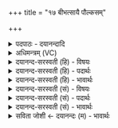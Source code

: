 +++
title = "१७ बीभत्सायै पौल्कसम्"

+++
<details><summary>पदपाठः - दयानन्दादि</summary>

बी॒भ॒त्सायै॑। पौ॒ल्क॒सम्। वर्णा॑य। हि॒र॒ण्य॒का॒रमिति॑ हिरण्यऽका॒रम्। तु॒लायै॑। वा॒णि॒जम्। प॒श्चा॒दो॒षायेति॑ पश्चाऽदो॒षाय॑। ग्ला॒विन॑म्। विश्वे॑भ्यः। भू॒तेभ्यः॑। सि॒ध्म॒लम्। भूत्यै॑। जा॒ग॒र॒णम्। अभू॑त्यै। स्व॒प॒नम्। आर्त्या॒ इत्याऽऋ॑त्यै। ज॒न॒वा॒दिन॒मिति॑ जनऽवा॒दिन॑म्। व्यृ᳖द्ध्या इति॒ विऽऋ॑ध्यै। अ॒प॒ग॒ल्भमित्य॑पऽग॒ल्भम्। स॒ꣳश॒रायेति॑ सम्ऽश॒राय॑। प्र॒च्छिद॒मिति॑ प्र॒ऽच्छिद॑म्। १७।
</details>

<details><summary>अधिमन्त्रम् (VC)</summary>

- राजेश्वरौ देवते
- नारायण ऋषिः
- विराड्धृतिः
- ऋषभः
</details>

<details><summary>दयानन्द-सरस्वती (हि) - विषयः</summary>

फिर उसी विषय को अगले मन्त्र में कहा है ॥
</details>

<details><summary>दयानन्द-सरस्वती (हि) - पदार्थः</summary>

पदार्थान्वयभाषाः -  हे जगदीश्वर वा राजन् ! आप (बीभत्सायै) धमकाने के लिए प्रवृत्त हुए (पौल्कसम्) भंगी के पुत्र को (पश्चादोषाय) पीछे दोष को प्रवृत्त हुए (ग्लाविनम्) हर्ष को नष्ट करनेवाले को (अभूत्यै) दरिद्रता के अर्थ समर्थ (स्वपनम्) सोने को (व्यृद्ध्यै) संपत् के बिगाड़ने के अर्थ प्रवृत्त हुए (अपगल्भम्) प्रगल्भतारहित पुरुष को तथा (संशराय) सम्यक् मारने के लिए प्रवृत्त हुए (प्रच्छिदम्) अधिक छेदन करनेवाले को पृथक् कीजिए और (वर्णाय) सुन्दर रूप बनाने के लिए (हिरण्यकारम्) सुनार वा सूर्य्य को (तुलायै) तोलने के अर्थ (वाणिजम्) बणिये के पुत्र को (विश्वेभ्यः) सब (भूतेभ्यः) प्राणियों के लिए (सिध्मलम्) सुख सिद्ध करनेवाले जिस के सहायी हों, उस जन को (भूत्यै) ऐश्वर्य होने के अर्थ (जागरणम्) प्रबोध को और (आर्त्यै) पीड़ा की निवृत्ति के लिए (जनवादिनम्) मनुष्यों को प्रशंसा के योग्य वाद-विवाद करनेवाले उत्तम मनुष्य को उत्पन्न वा प्रकट कीजिए ॥१७ ॥
</details>

<details><summary>दयानन्द-सरस्वती (हि) - भावार्थः</summary>

भावार्थभाषाः -  जो मनुष्य नीचों का सङ्ग छोड़ के उत्तम पुरुषों की सङ्गति करते हैं, वे सब व्यवहारों की सिद्धि से ऐश्वर्यवाले हाते हैं। जो अनालसी होके सिद्धि के लिए यत्न करते, वे सुखी और जो आलसी होते वे दरिद्रता को प्राप्त होते हैं ॥१७ ॥
</details>

<details><summary>दयानन्द-सरस्वती (सं) - विषयः</summary>

पुनस्तमेव विषयमाह ॥
</details>

<details><summary>दयानन्द-सरस्वती (सं) - पदार्थः</summary>

पदार्थान्वयभाषाः -  हे ईश्वर वा राजन् ! त्वं बीभत्सायै पौल्कसं पश्चादोषाय ग्लाविनमभूत्यै स्वपनं व्यृद्ध्या अपगल्भं संशराय प्रच्छिदं परासुव। वर्णाय हिरण्यकारं तुलायै वाणिजं विश्वेभ्यो भूतेभ्यः सिध्मलं भूत्यै जागरणमार्त्यै जनवादिनमासुव ॥१७ ॥
</details>

<details><summary>दयानन्द-सरस्वती (सं) - भावार्थः</summary>

भावार्थभाषाः -  ये मनुष्या नीचसङ्गं त्यक्त्वोत्तमसङ्गतिं कुर्वन्ति, ते सर्वव्यवहारसिद्ध्यैश्वर्यवन्तो जायन्ते। येऽनलसाः सन्तः सिद्धये यतन्ते, ते सुखं ये चाऽलसास्ते च दारिद्र्यमाप्नुवन्ति ॥१७ ॥
</details>

<details><summary>सविता जोशी ← दयानन्दः (म) - भावार्थः</summary>

भावार्थभाषाः -  जी माणसे नीच माणसांची संगती सोडून उत्तम पुरुषांची संगती करतात त्यांचे सर्व व्यवहार सिद्ध होऊन ते ऐश्वर्यवान बनतात. जे उद्योगी बनून यत्न करतात ते सुखी होतात व जे आळशी असतात ते दारिद्र्यातच राहतात.
</details>